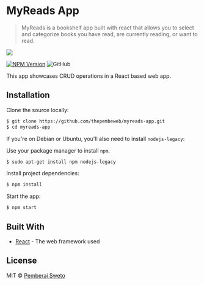 # MyReads App

> MyReads is a bookshelf app built with react that allows you to select and categorize books you have read, are currently reading, or want to read.

![](https://upload.wikimedia.org/wikipedia/commons/thumb/a/a7/React-icon.svg/256px-React-icon.svg.png)

[![NPM Version][npm-image]][npm-url] ![GitHub](https://img.shields.io/github/license/mashape/apistatus.svg)

This app showcases CRUD operations in a React based web app.

## Installation

Clone the source locally:

```sh
$ git clone https://github.com/thepembeweb/myreads-app.git
$ cd myreads-app
```
If you're on Debian or Ubuntu, you'll also need to install
`nodejs-legacy`:

Use your package manager to install `npm`.

```sh
$ sudo apt-get install npm nodejs-legacy
```

Install project dependencies:

```sh
$ npm install
```
Start the app:

```sh
$ npm start
```

## Built With

* [React](https://reactjs.org/) - The web framework used

## License

MIT  © [Pemberai Sweto](https://github.com/thepembeweb)

<!-- Markdown link & img dfn's -->
[npm-image]: https://img.shields.io/node/v/passport.svg
[npm-url]: https://npmjs.org/package/datadog-metrics
